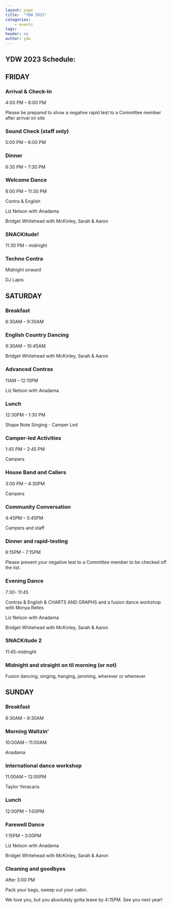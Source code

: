 ```yaml
---
layout: page
title:  "YDW 2023"
categories:
    - events
tags:
header: no
author: ydw
---
```



YDW 2023 Schedule:
------------------





**FRIDAY**
----------





### Arrival & Check-In



4:00 PM – 6:00 PM 


Please be prepared to show a negative rapid test to a Committee member after arrival on site





### Sound Check (staff only)



5:00 PM – 6:00 PM





### Dinner


6:30 PM – 7:30 PM





### Welcome Dance

8:00 PM – 11:30 PM


Contra & English 


Liz Nelson with Anadama 


Bridget Whitehead with McKinley, Sarah & Aaron





### SNACKitude!


11:30 PM – midnight





### Techno Contra


Midnight onward  





DJ Lapis 



SATURDAY
--------





### Breakfast





8:30AM – 9:30AM





### English Country Dancing

9:30AM – 10:45AM  

Bridget Whitehead with McKinley, Sarah & Aaron





### Advanced Contras





11AM – 12:15PM  





Liz Nelson with Anadama 





### Lunch





12:30PM – 1:30 PM





Shape Note Singing - Camper Led  





### Camper-led Activities





1:45 PM – 2:45 PM  





Campers  





### House Band and Callers





3:00 PM – 4:30PM  





Campers 





### Community Conversation





4:45PM – 5:45PM





Campers and staff





### Dinner and rapid-testing





6:15PM – 7:15PM





Please present your negative test to a Committee member to be checked off the list.





### Evening Dance





7:30- 11:45





Contras & English & CHARTS AND GRAPHS and a fusion dance workshop with Monya Relles





Liz Nelson with Anadama 





Bridget Whitehead with McKinley, Sarah & Aaron





### SNACKitude 2





11:45-midnight





### Midnight and straight on til morning (or not)





Fusion dancing, singing, hanging, jamming, wherever or whenever





SUNDAY
------





### Breakfast





8:30AM – 9:30AM





### Morning Waltzin’





10:00AM – 11:00AM  





Anadama





### International dance workshop





11:00AM – 12:00PM  





Taylor Yeracaris 





### Lunch





12:00PM – 1:00PM





### Farewell Dance





1:15PM – 3:00PM  





Liz Nelson with Anadama 





Bridget Whitehead with McKinley, Sarah & Aaron 





### Cleaning and goodbyes





After 3:00 PM





Pack your bags, sweep out your cabin.





We love you, but you absolutely gotta leave by 4:15PM. See you next year!

